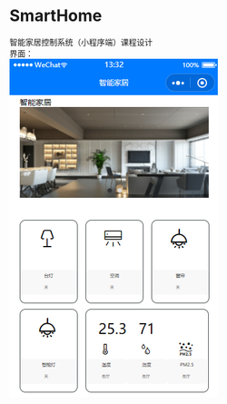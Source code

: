 # SmartHome
智能家居控制系统（小程序端）课程设计  
界面：  
![image](https://github.com/dwardchan/SmartHome/blob/master/1.png)
